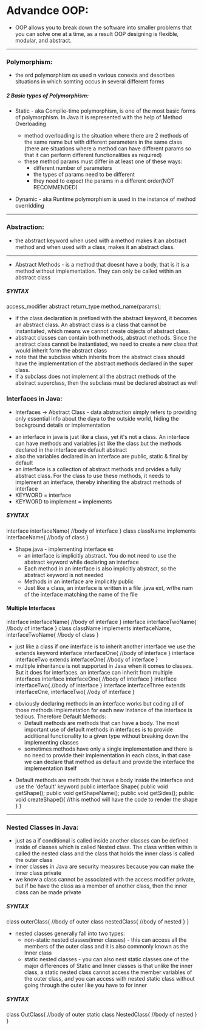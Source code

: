 # Advandce OOP: 
- OOP allows you to break down the software into smaller problems that you can solve one at a time, as a result OOP designing is flexible, modular, and abstract. 
***   
### Polymorphism:
- the ord polymorphism os used n various conexts and describes situations in which somting occus in several different forms
##### 2 Basic types of Polymorphism:
* Static - aka Complie-time polymorphism, is one of the most basic forms of
    polymorphism. In Java it is represented with the help of Method Overloading
    * method overloading is the situation where there are 2 methods of the same name but with different parameters in the same class (there are situations where a method can have different params so that it can perform different functionalities as required)
    * these method params must differ in at least one of these ways:
        * different number of parameters
        * the types of params need to be different
        * they need to expect the params in a different order(NOT RECOMMENDED)

* Dynamic - aka Runtime polymorphism is used in the instance of method overridding
***   
### Abstraction: 
- the abstract keyword when used with a method makes it an abstract method and when used with a class, makes it an abstract class. 
***   
* Abstract Methods - is a method that doesnt have a body, that is it is a method without implementation. They can only be called within an abstract class 
##### SYNTAX #####
access_modifier abstract return_type
method_name(params);

- if the class declaration is prefixed with the abstract keyword, it becomes an 
    abstract class. An abstract class is a class that cannot be instantiated, which means we cannot create objects of abstract class.
- abstract classes can contain both methods, abstract methods. Since the anstract 
    class cannot be instantiated, we need to create a new class that would inherit form the abstract class
- note that the subclass which inherits from the abstract class should have the 
    implementation of the abstract methods declared in the super class.
- if a subclass does not implement all the abstract methods of the abstract 
    superclass, then the subclass must be declared abstract as well

### Interfaces in Java:
- Interfaces -> Abstract Class - data abstraction simply refers tp providing only 
        essential info about the daya to the outside world, hiding the background details or implementation

* an interface in java is just like a class, yet it's not a class. An interface can 
    have methods and variables jist like the class but the methods declared in the interface are default abstract
* also the variables declared in an interface are public, static & final by default
* an interface is a collection of abstract methods and prvides a fully abstract class. 
    For the class to use these methods, it needs to implement an interface, thereby inheriting the abstract methods of interface 
* KEYWORD = interface
* KEYWORD to implement = implements
##### SYNTAX #####
interface interfaceName{
    //body of interface
} 
class className implements interfaceName{
    //body of class
}
* Shape.java - implementing interface ex 
    * an interface is implicitly abstract. You do not need to use the abstract keyword 
        while declaring an interface
    * Each method in an interface is also implicitly abstract, so the abstract keyword 
        is not needed
    * Methods in an interface are implicitly public 
    * Just like a class, an interface is written in a file .java ext, w/the nam of the 
        interface matching the name of the file

#### Multiple Interfaces
interface interfaceName{
    //body of interface 
}
interface interfaceTwoName{
    //body of interface 
}
class className implements interfaceName, interfaceTwoName{
    //body of class 
}
- just like a class if one interface is to inherit another interface we use the 
    extends keyword
interface interfaceOne{
    //body of interface 
}
interface interfaceTwo extends interfaceOne{
    //body of interface 
}
- multiple inheritance is not supported in Java when it comes to classes. But it does 
    for interfaces. an interface can inherit from multiple interfaces 
interface interfaceOne{
    //body of interface 
}
interface interfaceTwo{
    //body of interface 
}
interface interfaceThree extends interfaceOne, interfaceTwo{
    //ody of interface 
}
* obviously declaring methods in an interface works but coding all of those methods 
    implemetation for each new instance of the interface is tedious. Therefore Default Methods:
    * Default methods are methods that can have a body. The most important use of default methods in interfaces is to provide additional functionality to a given type without breaking down the implementing classes 
    * sometimes methods have only a single implementation and there is no need to provide their implementation in each class, in that case we can declare that method as default and provide the interface the implementation itself

- Default methods are methods that have a body inside the interface and use the 
    'default' keyword
public interface Shape{
    public void getShape();
    public void getShapeName();
    public void getSides();
    public void createShape(){
        //this method will have the code to render the shape
    }
}
***   
### Nested Classes in Java:
- just as a if conditional is called inside another classes can be defined inside of classes which is called Nested class. The class written within is called the nested class and the class that holds the inner class is called the outer class
- inner classes in Java are security measures because you can make the inner class private 
- we know a class cannot be associated with the access modifier private, but if be have the class as a member of another class, then the inner class can be made private 
##### SYNTAX #####
class outerClass{
    //body of outer
    class nestedClass{
        //body of nested 
    }
}
- nested classes generally fall into two types:
    * non-static nested classes(inner classes) - this can access all the members of the outer class and it is also commonly known as the Inner class
    * static nested classes - you can also nest static classes one of the major differences of Static and Inner classes is that unlike the inner class, a static nested class cannot access the member variables of the outer class, and you can access with nested static class without going through the outer like you have to for inner 
##### SYNTAX #####
class OutClass{
    //body of outer
    static class NestedClass{
        //body of nested
    }
}
